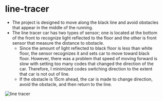 # line-tracer
   * The project is designed to move along the black line and avoid obstacles that appear in the middle of the running.
   * The line tracer car has two types of sensor; one is located at the bottom of the front to recognize light reflected to the floor and the other is front sensor that measure the distance to obstacle. 
        * Since the amount of light reflected to black floor is less than white floor, the sensor recognizes it and sets car to move toward black floor. However, there was a problem that speed of moving forward is slow with setting too many codes that changed the direction of the car. Therefore, I minimized codes switching direction to the extent that car is not out of line.
        * If the obstacle is 15cm ahead, the car is made to change direction, avoid the obstacle, and then return to the line.  

![line tracer](/line_tracer.gif) 
